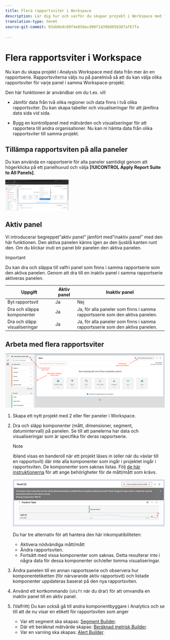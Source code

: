 ```yaml
---
title: Flera rapportsviter i Workspace
description: Lär dig hur och varför du skapar projekt i Workspace med flera rapportsviter
translation-type: tm+mt
source-git-commit: 03ab0edc60f4e858acd98f14390d058387af67fa

---
```



# Flera rapportsviter i Workspace

Nu kan du skapa projekt i Analysis Workspace med data från mer än en rapportserie. Rapportsviterna väljs nu på panelnivå så att du kan välja olika rapportsviter för varje panel i samma Workspace-projekt.

Den här funktionen är användbar om du t.ex. vill

* Jämför data från två olika regioner och data finns i två olika rapportsviter. Du kan skapa tabeller och visualiseringar för att jämföra data sida vid sida.

* Bygg en kontrollpanel med mätvärden och visualiseringar för att rapportera till andra organisationer. Nu kan ni hämta data från olika rapportsviter till samma projekt.

## Tillämpa rapportsviten på alla paneler

Du kan använda en rapportserie för alla paneler samtidigt genom att högerklicka på ett panelhuvud och välja **[!UICONTROL Apply Report Suite to All Panels]**.

![](assets/apply-rs-all-panels.png)

## Aktiv panel

Vi introducerar begreppet&quot;aktiv panel&quot; jämfört med&quot;inaktiv panel&quot; med den här funktionen. Den aktiva panelen känns igen av den ljusblå kanten runt den. Om du klickar inuti en panel blir panelen den aktiva panelen.

>[!IMPORTANT]
>Du kan dra och släppa till valfri panel som finns i samma rapportserie som den aktiva panelen. Genom att dra till en inaktiv panel i samma rapportserie aktiveras panelen.

| Uppgift | Aktiv panel | Inaktiv panel |
|---|---|---|
| Byt rapportsvit | Ja | Nej |
| Dra och släppa komponenter | Ja | Ja, för alla paneler som finns i samma rapportsserie som den aktiva panelen. |
| Dra och släpp visualiseringar | Ja | Ja, för alla paneler som finns i samma rapportsserie som den aktiva panelen. |

## Arbeta med flera rapportsviter

![](assets/mrs-ui.png)

1. Skapa ett nytt projekt med 2 eller fler paneler i Workspace.

1. Dra och släpp komponenter (mått, dimensioner, segment, datumintervall) på panelen. Se till att panelerna har data och visualiseringar som är specifika för deras rapportserie.


   >[!NOTE]
   >Ibland visas en banderoll när ett projekt läses in (eller när du växlar till en rapportsvit) där inte alla komponenter som ingår i projektet ingår i rapportsviten. De komponenter som saknas listas. Följ [de här instruktionerna](/help/admin/admin-console/permissions/product-profile.md) för att ange behörigheter för de mått/mått som krävs.

   ![](assets/incompat-rs.png)

   Du har tre alternativ för att hantera den här inkompatibiliteten:
   * Aktivera nödvändiga mått/mått
   * Ändra rapportsviten.
   * Fortsätt med vissa komponenter som saknas. Detta resulterar inte i några data för dessa komponenter och/eller tomma visualiseringar.

1. Ändra panelen till en annan rapportsserie och observera hur komponentetiketten (för närvarande aktiv rapportsvit) och listade komponenter uppdateras baserat på den nya rapportsviten.

1. Använd ett kortkommando (`shift` när du drar) för att omvandla en inaktiv panel till en aktiv panel.

1. (Valfritt) Du kan också gå till andra komponentbyggare i Analytics och se till att de nu visar en etikett för rapportsviten som anger

   * Var ett segment ska skapas: [Segment Builder](https://docs.adobe.com/content/help/en/analytics/components/segmentation/segmentation-workflow/seg-build.html).
   * Där ett beräknat mätvärde skapas: [Beräknad metrisk Builder](https://docs.adobe.com/content/help/en/analytics/components/calculated-metrics/calcmetric-workflow/cm-build-metrics.html).
   * Var en varning ska skapas: [Alert Builder](https://docs.adobe.com/content/help/en/analytics/components/alerts/alert-builder.html).